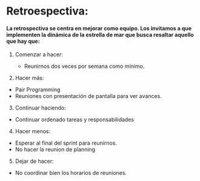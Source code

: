 # Retroespectiva:

#### La retrospectiva se centra en mejorar como equipo. Los invitamos a que implementen la dinámica de la estrella de mar que busca resaltar aquello que hay que:

1. Comenzar a hacer:

   - Reunirnos dos veces por semana como mínimo.

2. Hacer más:

 - Pair Programming 
 - Reuniones con presentación de pantalla para ver avances.

3. Continuar haciendo:

 - Continuar ordenado tareas y responsabilidades

4. Hacer menos:

 - Esperar al final del sprint para reunirnos.
 - No hacer la reunion de planning 
 
5. Dejar de hacer:

 - No coordinar bien los horarios de reuniones.
